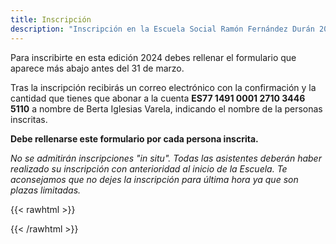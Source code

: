 ```yaml
---
title: Inscripción
description: "Inscripción en la Escuela Social Ramón Fernández Durán 2021"
---
```


Para inscribirte en esta edición 2024 debes rellenar el formulario que aparece más abajo antes del 31 de marzo.

Tras la inscripción recibirás un correo electrónico con la confirmación y la cantidad que tienes que abonar a la cuenta **ES77 1491 0001 2710 3446 5110**
 a nombre de Berta Iglesias Varela, indicando el nombre de la personas inscritas.

**Debe rellenarse este formulario por cada persona inscrita.**

_No se admitirán inscripciones "in situ". Todas las asistentes deberán haber realizado su inscripción con anterioridad al inicio de la Escuela. Te aconsejamos que no dejes la inscripción para última hora ya que son plazas limitadas._

{{< rawhtml >}}

{{< /rawhtml >}}